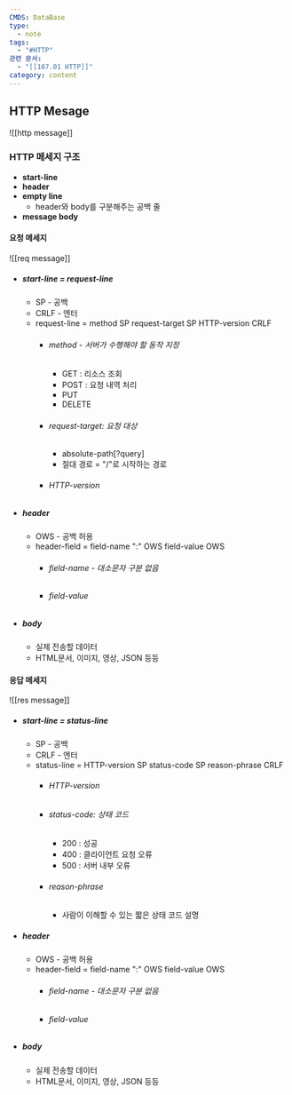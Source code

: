 ```yaml
---
CMDS: DataBase
type:
  - note
tags:
  - "#HTTP"
관련 문서:
  - "[[107.01 HTTP]]"
category: content
---
```

## HTTP Mesage
![[http message]]
### HTTP 메세지 구조
- **start-line**
- **header**
- **empty line**
	- header와 body를 구분해주는 공백 줄
-  **message body**

#### 요청 메세지
![[req message]]
- ##### start-line = request-line
	- SP - 공백
	- CRLF - 엔터
	- request-line = method SP request-target SP HTTP-version CRLF
		- ###### method - 서버가 수행해야 할 동작 지정
			- GET : 리소스 조회
			- POST : 요청 내역 처리
			- PUT
			- DELETE
		- ###### request-target: 요청 대상
			- absolute-path\[?query]
			- 절대 경로 = "/"로 시작하는 경로
		- ###### HTTP-version
- ##### header
	- OWS - 공백 허용
	- header-field = field-name ":" OWS field-value OWS
		- ###### field-name - 대소문자 구분 없음
		- ###### field-value
- ##### body
	- 실제 전송할 데이터
	- HTML문서, 이미지, 영상, JSON 등등
#### 응답 메세지
![[res message]]
- ##### start-line = status-line
	- SP - 공백
	- CRLF - 엔터
	- status-line = HTTP-version SP status-code SP reason-phrase CRLF
		- ###### HTTP-version
		- ###### status-code: 상태 코드
			- 200 : 성공
			- 400 : 클라이언트 요청 오류
			- 500 : 서버 내부 오류
		- ###### reason-phrase
			- 사람이 이해할 수 있는 짧은 상태 코드 설명
- ##### header
	- OWS - 공백 허용
	- header-field = field-name ":" OWS field-value OWS
		- ###### field-name - 대소문자 구분 없음
		- ###### field-value
- ##### body
	- 실제 전송할 데이터
	- HTML문서, 이미지, 영상, JSON 등등